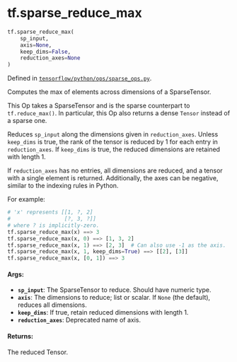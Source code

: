<div itemscope itemtype="http://developers.google.com/ReferenceObject">
<meta itemprop="name" content="tf.sparse_reduce_max" />
</div>

# tf.sparse_reduce_max

``` python
tf.sparse_reduce_max(
    sp_input,
    axis=None,
    keep_dims=False,
    reduction_axes=None
)
```



Defined in [`tensorflow/python/ops/sparse_ops.py`](https://www.tensorflow.org/code/tensorflow/python/ops/sparse_ops.py).

Computes the max of elements across dimensions of a SparseTensor.

This Op takes a SparseTensor and is the sparse counterpart to
`tf.reduce_max()`.  In particular, this Op also returns a dense `Tensor`
instead of a sparse one.

Reduces `sp_input` along the dimensions given in `reduction_axes`.  Unless
`keep_dims` is true, the rank of the tensor is reduced by 1 for each entry in
`reduction_axes`. If `keep_dims` is true, the reduced dimensions are retained
with length 1.

If `reduction_axes` has no entries, all dimensions are reduced, and a tensor
with a single element is returned.  Additionally, the axes can be negative,
similar to the indexing rules in Python.

For example:

```python
# 'x' represents [[1, ?, 2]
#                 [?, 3, ?]]
# where ? is implicitly-zero.
tf.sparse_reduce_max(x) ==> 3
tf.sparse_reduce_max(x, 0) ==> [1, 3, 2]
tf.sparse_reduce_max(x, 1) ==> [2, 3]  # Can also use -1 as the axis.
tf.sparse_reduce_max(x, 1, keep_dims=True) ==> [[2], [3]]
tf.sparse_reduce_max(x, [0, 1]) ==> 3
```

#### Args:

* <b>`sp_input`</b>: The SparseTensor to reduce. Should have numeric type.
* <b>`axis`</b>: The dimensions to reduce; list or scalar. If `None` (the
    default), reduces all dimensions.
* <b>`keep_dims`</b>: If true, retain reduced dimensions with length 1.
* <b>`reduction_axes`</b>: Deprecated name of axis.


#### Returns:

The reduced Tensor.